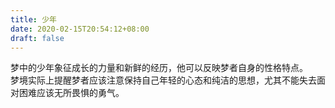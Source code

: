 ```yaml
---
title: 少年
date: 2020-02-15T20:54:12+08:00
draft: false
---
```


梦中的少年象征成长的力量和新鲜的经历，他可以反映梦者自身的性格特点。<br>
梦境实际上提醒梦者应该注意保持自己年轻的心态和纯洁的思想，尤其不能失去面对困难应该无所畏惧的勇气。<br>
